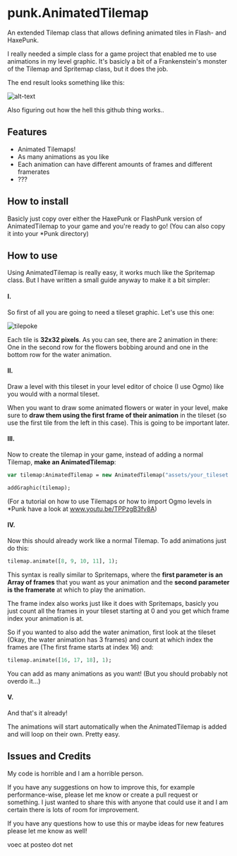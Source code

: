 # punk.AnimatedTilemap
An extended Tilemap class that allows defining animated tiles in Flash- and HaxePunk.

I really needed a simple class for a game project that enabled me to use animations in my level graphic. It's basicly a bit of a Frankenstein's monster of the Tilemap and Spritemap class, but it does the job.

The end result looks something like this:

![alt-text](https://cloud.githubusercontent.com/assets/2915643/9775750/0134a508-5752-11e5-90c5-a9740392f60b.gif "This could be your game!")

Also figuring out how the hell this github thing works..


## Features

* Animated Tilemaps!
* As many animations as you like
* Each animation can have different amounts of frames and different framerates
* ???


## How to install

Basicly just copy over either the HaxePunk or FlashPunk version of AnimatedTilemap to your game and you're ready to go!
(You can also copy it into your *Punk directory)


## How to use

Using AnimatedTilemap is really easy, it works much like the Spritemap class. But I have written a small guide anyway to make it a bit simpler:

#### I.

So first of all you are going to need a tileset graphic. Let's use this one:

![tilepoke](https://cloud.githubusercontent.com/assets/2915643/9776200/42bd08cc-5756-11e5-8587-9263b89e3e14.png)

Each tile is **32x32 pixels**. As you can see, there are 2 animation in there: One in the second row for the flowers bobbing around and one in the bottom row for the water animation.

#### II.

Draw a level with this tileset in your level editor of choice (I use Ogmo) like you would with a normal tileset.

When you want to draw some animated flowers or water in your level, make sure to **draw them using the first frame of their animation** in the tileset (so use the first tile from the left in this case). This is going to be important later.

#### III.

Now to create the tilemap in your game, instead of adding a normal Tilemap, **make an AnimatedTilemap**:

```haxe
var tilemap:AnimatedTilemap = new AnimatedTilemap("assets/your_tileset.png", 256, 96, 32, 32);

addGraphic(tilemap);
```

(For a tutorial on how to use Tilemaps or how to import Ogmo levels in *Punk have a look at www.youtu.be/TPPzgB3fv8A)

#### IV.

Now this should already work like a normal Tilemap. To add animations just do this:

```haxe
tilemap.animate([8, 9, 10, 11], 1);
```

This syntax is really similar to Spritemaps, where the **first parameter is an Array of frames** that you want as your animation and the **second parameter is the framerate** at which to play the animation.

The frame index also works just like it does with Spritemaps, basicly you just count all the frames in your tileset starting at 0 and you get which frame index your animation is at.

So if you wanted to also add the water animation, first look at the tileset (Okay, the water animation has 3 frames) and count at which index the frames are (The first frame starts at index 16) and:

```haxe
tilemap.animate([16, 17, 18], 1);
```

You can add as many animations as you want! (But you should probably not overdo it...)

#### V.

And that's it already!

The animations will start automatically when the AnimatedTilemap is added and will loop on their own. Pretty easy.


## Issues and Credits

My code is horrible and I am a horrible person.

If you have any suggestions on how to improve this, for example performance-wise, please let me know or create a pull request or something. I just wanted to share this with anyone that could use it and I am certain there is lots of room for improvement.

If you have any questions how to use this or maybe ideas for new features please let me know as well!

voec at posteo dot net
